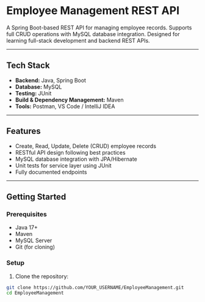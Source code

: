 # Employee Management REST API

A Spring Boot-based REST API for managing employee records. Supports full CRUD operations with MySQL database integration. Designed for learning full-stack development and backend REST APIs.

---

## Tech Stack
- **Backend:** Java, Spring Boot  
- **Database:** MySQL  
- **Testing:** JUnit  
- **Build & Dependency Management:** Maven  
- **Tools:** Postman, VS Code / IntelliJ IDEA  

---

## Features
- Create, Read, Update, Delete (CRUD) employee records
- RESTful API design following best practices
- MySQL database integration with JPA/Hibernate
- Unit tests for service layer using JUnit
- Fully documented endpoints

---

## Getting Started

### Prerequisites
- Java 17+
- Maven
- MySQL Server
- Git (for cloning)

### Setup
1. Clone the repository:  
```bash
git clone https://github.com/YOUR_USERNAME/EmployeeManagement.git
cd EmployeeManagement

